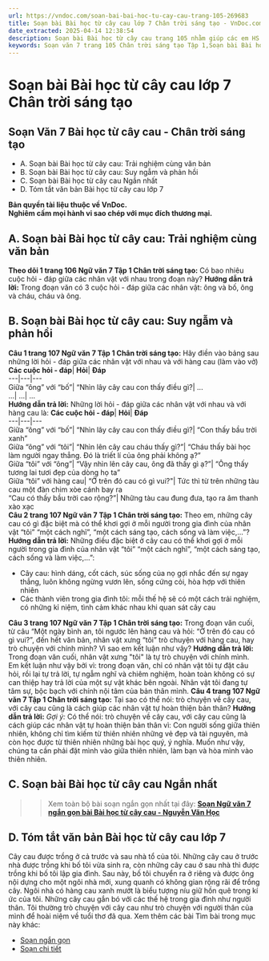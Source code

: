 ```yaml
---
url: https://vndoc.com/soan-bai-bai-hoc-tu-cay-cau-trang-105-269683
title: Soạn bài Bài học từ cây cau lớp 7 Chân trời sáng tạo - VnDoc.com
date_extracted: 2025-04-14 12:38:54
description: Soạn bài Bài học từ cây cau trang 105 nhằm giúp các em HS đạt kết quả tốt trong quá trình làm bài tập và học tập môn Ngữ văn lớp 7 sách Chân trời sáng tạo.
keywords: Soạn văn 7 trang 105 Chân trời sáng tạo Tập 1,Soạn bài Bài học từ cây cau,Bài học từ cây cau Nguyễn Văn Học,Soạn bài Bài học từ cây cau trang 105,Soạn bài Bài học từ cây cau Nguyễn Văn Học,Bài học từ cây cau trang 105,Soạn Bài học từ cây cau,Soạn văn 7 Bài học từ cây cau,Soạn Ngữ văn 7 Bài học từ cây cau,Soạn bài Bài học từ cây cau lớp 7,Soạn Bài học từ cây cau lớp 7,Soạn văn Bài học từ cây cau,soạn văn 7,ngữ văn 7,văn 7,soan van 7,soạn văn lớp 7,ngữ văn lớp 7,ngữ văn 7 tập 1
---
```


# Soạn bài Bài học từ cây cau lớp 7 Chân trời sáng tạo
## **Soạn Văn 7 Bài học từ cây cau - Chân trời sáng tạo**
  * A. Soạn bài Bài học từ cây cau: Trải nghiệm cùng văn bản
  * B. Soạn bài Bài học từ cây cau: Suy ngẫm và phản hồi 
  * C. Soạn bài Bài học từ cây cau Ngắn nhất
  * D. Tóm tắt văn bản Bài học từ cây cau lớp 7

**Bản quyền tài liệu thuộc về VnDoc.  
Nghiêm cấm mọi hành vi sao chép với mục đích thương mại.**
## **A. Soạn bài Bài học từ cây cau: Trải nghiệm cùng văn bản**
**Theo dõi 1 trang 106 Ngữ văn 7 Tập 1 Chân trời sáng tạo:** Có bao nhiêu cuộc hỏi - đáp giữa các nhân vật với nhau trong đoạn này?
**Hướng dẫn trả lời:**
Trong đoạn văn có 3 cuộc hỏi - đáp giữa các nhân vật: ông và bố, ông và cháu, cháu và ông.
## **B. Soạn bài Bài học từ cây cau: Suy ngẫm và phản hồi**
**Câu 1 trang 107 Ngữ văn 7 Tập 1 Chân trời sáng tạo:** Hãy điền vào bảng sau những lời hỏi - đáp giữa các nhân vật với nhau và với hàng cau \(làm vào vở\)
**Các cuộc hỏi - đáp**| **Hỏi**| **Đáp**  
---|---|---  
Giữa “ông” với “bố”| “Nhìn lây cây cau con thấy điều gì?| ...  
...| ...| ...  
**Hướng dẫn trả lời:**
Những lời hỏi - đáp giữa các nhân vật với nhau và với hàng cau là:
**Các cuộc hỏi - đáp**| **Hỏi**| **Đáp**  
---|---|---  
Giữa “ông” với “bố”| “Nhìn lây cây cau con thấy điều gì?| “Con thấy bầu trời xanh”  
Giữa “ông” với “tôi”| “Nhìn lên cây cau cháu thấy gì?”| “Cháu thấy bài học làm người ngay thẳng. Đó là triết lí của ông phải không ạ?”  
Giữa “tôi” với “ông”| “Vậy nhìn lên cây cau, ông đã thấy gì ạ?”| “Ông thấy tương lai tươi đẹp của dòng họ ta”  
Giữa “tôi” với hàng cau| “Ở trên đó cau có gì vui?"| Tức thì từ trên những tàu cau một đàn chim xòe cánh bay ra  
“Cau có thấy bầu trời cao rộng?”| Những tàu cau đung đưa, tạo ra âm thanh xào xạc  
**Câu 2 trang 107 Ngữ văn 7 Tập 1 Chân trời sáng tạo:** Theo em, những cây cau có gì đặc biệt mà có thể khơi gợi ở mỗi người trong gia đình của nhân vật “tôi” “một cách nghĩ”, “một cách sáng tạo, cách sống và làm việc,...”?
**Hướng dẫn trả lời:**
Những điều đặc biệt ở cây cau có thể khơi gợi ở mỗi người trong gia đình của nhân vật “tôi” “một cách nghĩ”, “một cách sáng tạo, cách sống và làm việc,...”:
  * Cây cau: hình dáng, cốt cách, súc sống của nọ gợi nhắc đến sự ngay thẳng, luôn không ngừng vươn lên, sống cứng cỏi, hòa hợp với thiên nhiên
  * Các thành viên trong gia đình tôi: mỗi thế hệ sẽ có một cách trải nghiệm, có những kỉ niệm, tình cảm khác nhau khi quan sát cây cau

**Câu 3 trang 107 Ngữ văn 7 Tập 1 Chân trời sáng tạo:** Trong đoạn văn cuối, từ câu “Một ngày bình an, tôi ngước lên hàng cau và hỏi: “Ở trên đó cau có gì vui?”, đến hết văn bản, nhân vật xưng “tôi” trò chuyện với hàng cau, hay trò chuyện với chính mình? Vì sao em kết luận như vậy?
**Hướng dẫn trả lời:**
Trong đoạn văn cuối, nhân vật xưng "tôi" là tự trò chuyện với chính mình.
Em kết luận như vậy bởi vì: trong đoạn văn, chỉ có nhân vật tôi tự đặt câu hỏi, rồi lại tự trả lời, tự ngẫm nghĩ và chiêm nghiệm, hoàn toàn không có sự can thiệp hay trả lời của một sự vật khác bên ngoài. Nhân vật tôi đang tự tâm sự, bộc bạch với chính nội tâm của bản thân mình.
**Câu 4 trang 107 Ngữ văn 7 Tập 1 Chân trời sáng tạo:** Tại sao có thể nói: trò chuyện về cây cau, với cây cau cũng là cách giúp các nhân vật tự hoàn thiện bản thân?
**Hướng dẫn trả lời:**
_Gợi ý:_
Có thể nói: trò chuyện về cây cau, với cây cau cũng là cách giúp các nhân vật tự hoàn thiện bản thân vì: Con người sống giữa thiên nhiên, không chỉ tìm kiếm từ thiên nhiên những vẻ đẹp và tài nguyên, mà còn học được từ thiên nhiên những bài học quý, ý nghĩa. Muốn như vậy, chúng ta cần phải đặt mình vào giữa thiên nhiên, làm bạn và hòa mình vào thiên nhiên.
## **C. Soạn bài Bài học từ cây cau Ngắn nhất**
>> Xem toàn bộ bài soạn ngắn gọn nhất tại đây: **[Soạn Ngữ văn 7 ngắn gọn bài Bài học từ cây cau - Nguyễn Văn Học](<https://vndoc.com/soan-bai-bai-hoc-tu-cay-cau-ngan-gon-269694>)**
## **D. Tóm tắt văn bản Bài học từ cây cau lớp 7**
Cây cau được trồng ở cả trước và sau nhà tổ của tôi. Những cây cau ở trước nhà được trồng khi bố tôi vừa sinh ra, còn những cây cau ở sau nhà thì được trồng khi bố tôi lập gia đình. Sau này, bố tôi chuyển ra ở riêng và được ông nội dựng cho một ngôi nhà mới, xung quanh có không gian rộng rãi để trồng cây. Ngôi nhà có hàng cau xanh mướt là biểu tượng níu giữ hồn quê trong kí ức của tôi. Những cây cau gắn bó với các thế hệ trong gia đình như người thân. Tôi thường trò chuyện với cây cau như trò chuyện với người thân của mình để hoài niệm về tuổi thơ đã qua.
Xem thêm các bài Tìm bài trong mục này khác:
  * [Soạn ngắn gọn](</soan-bai-bai-hoc-tu-cay-cau-ngan-gon-269694>)
  * [Soạn chi tiết](</soan-bai-thuc-hanh-tieng-viet-trang-107-108-109-269696>)

